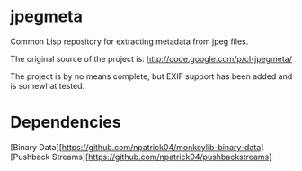 jpegmeta
========

Common Lisp repository for extracting metadata from jpeg files.

The original source of the project is: http://code.google.com/p/cl-jpegmeta/

The project is by no means complete, but EXIF support has been added and is somewhat tested.  

Dependencies
============

[Binary Data][https://github.com/npatrick04/monkeylib-binary-data]
[Pushback Streams][https://github.com/npatrick04/pushbackstreams]
